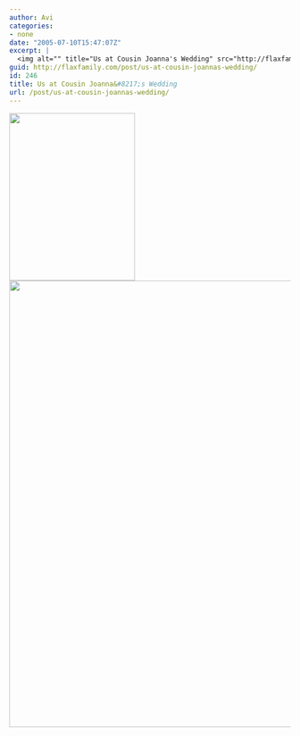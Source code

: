 ```yaml
---
author: Avi
categories:
- none
date: "2005-07-10T15:47:07Z"
excerpt: |
  <img alt="" title="Us at Cousin Joanna's Wedding" src="http://flaxfamily.com/uploads/Us at Cousin Joanna's Wedding-thumbnail.jpg" width="225" height="300" />
guid: http://flaxfamily.com/post/us-at-cousin-joannas-wedding/
id: 246
title: Us at Cousin Joanna&#8217;s Wedding
url: /post/us-at-cousin-joannas-wedding/
---
```

<img alt="" title="Us at Cousin Joanna's Wedding" src="http://flaxfamily.com/uploads/Us at Cousin Joanna's Wedding-thumbnail.jpg" width="225" height="300" />
  
<!--more-->


  
<img alt="" title="Us at Cousin Joanna's Wedding" src="http://flaxfamily.com/uploads/Us at Cousin Joanna's Wedding.jpg" width="600" height="800" />